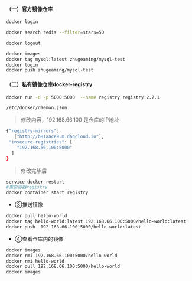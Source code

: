 
#### （一）官方镜像仓库


``` bash
docker login
``` 


``` bash
docker search redis --filter=stars=50
```


``` bash
docker logout
```


``` bash
docker images
docker tag mysql:latest zhugeaming/mysql-test
docker login
docker push zhugeaming/mysql-test
```




#### （二）私有镜像仓库docker-registry



``` bash
docker run -d -p 5000:5000  --name registry registry:2.7.1
```


``` bash
/etc/docker/daemon.json
```

> 修改内容，192.168.66.100 是仓库的IP地址

``` bash
{"registry-mirrors": 
   ["http://b81aace9.m.daocloud.io"],
 "insecure-registries": [
    "192.168.66.100:5000"
  ]
}
```

> 修改完毕后

``` bash
service docker restart 
#重启容器registry 
docker container start registry 
```

* ③推送镜像

``` bash
docker pull hello-world
docker tag hello-world:latest 192.168.66.100:5000/hello-world:latest
docker push  192.168.66.100:5000/hello-world:latest
```


* ④查看仓库内的镜像



``` bash
docker images
docker rmi 192.168.66.100:5000/hello-world
docker rmi hello-world
docker pull 192.168.66.100:5000/hello-world
docker images
```
